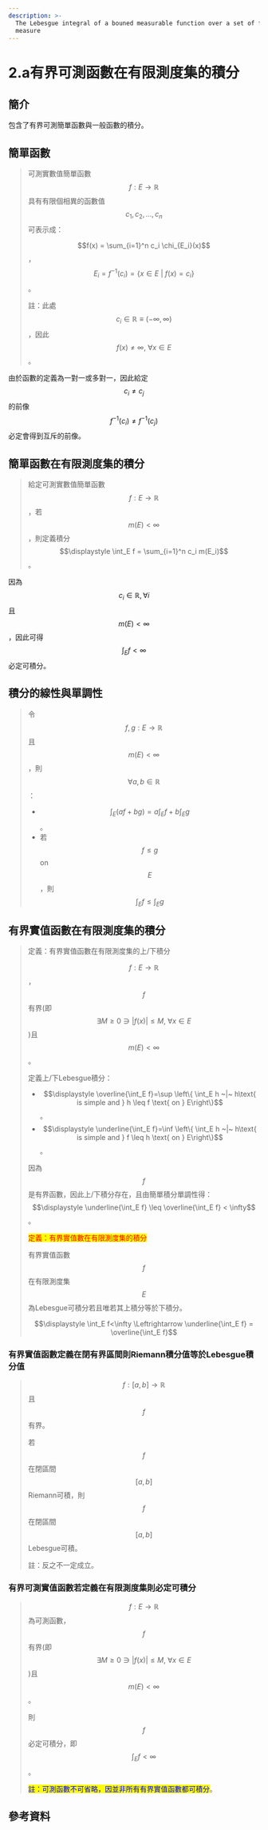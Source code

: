 ```yaml
---
description: >-
  The Lebesgue integral of a bouned measurable function over a set of finite
  measure
---
```


# 2.a有界可測函數在有限測度集的積分

## 簡介

包含了有界可測簡單函數與一般函數的積分。

## 簡單函數

> 可測實數值簡單函數$$f: E \rightarrow \mathbb{R}$$具有有限個相異的函數值$$c_1, c_2, \dots, c_n$$可表示成：
>
> $$f(x) = \sum_{i=1}^n c_i \chi_{E_i}(x)$$，$$E_i = f^{-1}(c_i)=\{x \in E ~|~ f(x)=c_i\}$$。
>
> 註：此處$$c_i \in \mathbb{R} \equiv (-\infty, \infty)$$，因此$$f(x)\neq \infty, ~\forall x \in E$$。

由於函數的定義為一對一或多對一，因此給定$$c_i \neq c_j$$的前像$$f^{-1}(c_i) \neq f^{-1}(c_j)$$必定會得到互斥的前像。

## 簡單函數在有限測度集的積分

> 給定可測實數值簡單函數$$f: E \rightarrow \mathbb{R}$$，若$$m(E)<\infty$$，則定義積分$$\displaystyle \int_E f = \sum_{i=1}^n c_i m(E_i)$$。

因為$$c_i \in \mathbb{R}, \forall i$$且$$m(E)<\infty$$，因此可得$$\displaystyle \int_E f<\infty$$必定可積分。

## 積分的線性與單調性

> 令$$f,g: E \rightarrow \mathbb{R}$$且$$m(E)<\infty$$，則$$\forall a, b\in \mathbb{R}$$：
>
> * $$\displaystyle \int_E (af+bg)=a\int_E f + b \int_E g$$。
> * 若$$f \leq g$$ on $$E$$，則$$\displaystyle \int_E f \leq \int_E g$$

## 有界實值函數在有限測度集的積分

> 定義：有界實值函數在有限測度集的上/下積分
>
> $$f: E \rightarrow \mathbb{R}$$，$$f$$有界(即$$\exists M\geq 0 \ni |f(x)|\leq M, ~\forall x \in E$$)且$$m(E)<\infty$$。
>
> 定義上/下Lebesgue積分：
>
> * $$\displaystyle \overline{\int_E f}=\sup \left\{ \int_E h ~|~ h\text{ is simple and } h \leq f \text{ on } E\right\}$$。
> * $$\displaystyle \underline{\int_E f}=\inf \left\{ \int_E h ~|~ h\text{ is simple and } f \leq h \text{ on } E\right\}$$。
>
> 因為$$f$$是有界函數，因此上/下積分存在，且由簡單積分單調性得：$$\displaystyle \underline{\int_E f} \leq \overline{\int_E f} < \infty$$。
>
> <mark style="color:red;">定義：有界實值數在有限測度集的積分</mark>
>
> 有界實值函數$$f$$在有限測度集$$E$$為Lebesgue可積分若且唯若其上積分等於下積分。
>
> $$\displaystyle \int_E f<\infty \Leftrightarrow \underline{\int_E f} = \overline{\int_E f}$$

### 有界實值函數定義在閉有界區間則Riemann積分值等於Lebesgue積分值

> $$f: [a,b] \rightarrow \mathbb{R}$$且$$f$$有界。
>
> 若$$f$$在閉區間$$[a,b]$$Riemann可積，則$$f$$在閉區間$$[a,b]$$Lebesgue可積。
>
> 註：反之不一定成立。

### 有界可測實值函數若定義在有限測度集則必定可積分

> $$f: E \rightarrow \mathbb{R}$$為可測函數，$$f$$有界(即$$\exists M\geq 0 \ni |f(x)|\leq M, ~\forall x \in E$$)且$$m(E)<\infty$$。
>
> 則$$f$$必定可積分，即$$\displaystyle \int_E f < \infty$$。
>
> <mark style="color:blue;">註：可測函數不可省略，因並非所有有界實值函數都可積分</mark>。

## 參考資料

